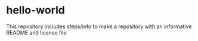 # hello-world
This repository includes steps/info to make a repository with an informative README and license  file
